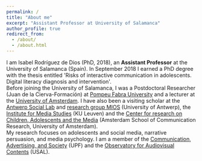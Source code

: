 ```yaml
---
permalink: /
title: "About me"
excerpt: "Assistant Professor at University of Salamanca"
author_profile: true
redirect_from: 
  - /about/
  - /about.html
---
```


I am Isabel Rodríguez de Dios (PhD, 2018), an **Assistant Professor** at the University of Salamanca (Spain). In September 2018 I earned a PhD degree with the thesis entitled 'Risks of interactive communication in adolescents. Digital literacy diagnosis and intervention'.  
Before joining the University of Salamanca, I was a Postdoctoral Researcher (Juan de la Cierva-Formación) at [Pompeu Fabra University](https://www.upf.edu/es/) and a lecturer at the [University of Amsterdam](https://www.uva.nl/en). I have also been a visiting scholar at the [Antwerp Social Lab](https://www.uantwerpen.be/nl/onderzoeksgroep/antwerp-social-lab/) and [research group MIOS](https://www.uantwerpen.be/en/research-groups/mios/) (University of Antwerp), the [Institute for Media Studies](https://soc.kuleuven.be/ims) (KU Leuven) and the [Center for research on Children, Adolescents and the Media](https://www.ccam-ascor.nl/) (Amsterdam School of Communication Research, University of Amsterdam).  
My research focuses on adolescents and social media, narrative persuasion, and media psychology. I am a member of the [Communication, Advertising, and Society]( https://www.upf.edu/web/cas) (UPF) and the [Observatory for Audiovisual Contents](http://www.ocausal.es/) (USAL).

